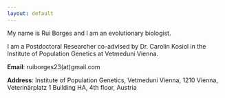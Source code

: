 ```yaml
---
layout: default
---
```


My name is Rui Borges and I am an evolutionary biologist. 

I am a Postdoctoral Researcher co-advised by Dr. Carolin Kosiol in the Institute of Population Genetics at Vetmeduni Vienna. 



**Email**: ruiborges23(at)gmail.com

**Address**:
Institute of Population Genetics, Vetmeduni Vienna, 1210 Vienna, Veterinärplatz 1
Building HA, 4th floor, Austria